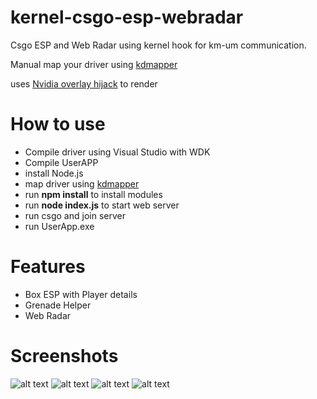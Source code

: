 # kernel-csgo-esp-webradar

Csgo ESP and Web Radar using kernel hook for km-um communication.

Manual map your driver using [kdmapper](https://github.com/TheCruZ/kdmapper)

uses [Nvidia overlay hijack](https://github.com/iraizo/nvidia-overlay-hijack) to render 

# How to use
- Compile driver using Visual Studio with WDK
- Compile UserAPP
- install Node.js
- map driver using [kdmapper](https://github.com/TheCruZ/kdmapper)
- run **npm install** to install modules
- run **node index.js** to start web server
- run csgo and join server
- run UserApp.exe

# Features
- Box ESP with Player details
- Grenade Helper 
- Web Radar

# Screenshots

![alt text](https://github.com/AimHub/kernel-csgo-esp-webradar/blob/master/screenshots/nadespots.PNG)
![alt text](https://github.com/AimHub/kernel-csgo-esp-webradar/blob/master/screenshots/webapp.PNG)
![alt text](https://github.com/AimHub/kernel-csgo-esp-webradar/blob/master/screenshots/esp.PNG)
![alt text](https://github.com/AimHub/kernel-csgo-esp-webradar/blob/master/screenshots/throw.PNG)

